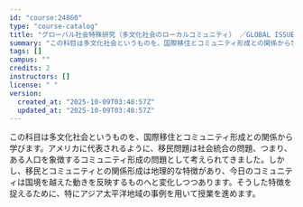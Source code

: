 ```yaml
---
id: "course:24860"
type: "course-catalog"
title: "グローバル社会特殊研究（多文化社会のローカルコミュニティ） ／GLOBAL ISSUES:"
summary: "この科目は多文化社会というものを、国際移住とコミュニティ形成との関係から学びます。アメリカに代表されるように、移民問題は社会統合の問題、つまり、ある人口を象徴するコミュニティ形成の問題として考えられてきました。しかし、移民とコミュニティとの…"
tags: []
campus: ""
credits: 2
instructors: []
license: " "
version:
  created_at: "2025-10-09T03:48:57Z"
  updated_at: "2025-10-09T03:48:57Z"
---
```


この科目は多文化社会というものを、国際移住とコミュニティ形成との関係から学びます。アメリカに代表されるように、移民問題は社会統合の問題、つまり、ある人口を象徴するコミュニティ形成の問題として考えられてきました。しかし、移民とコミュニティとの関係形成は地理的な特徴があり、今日のコミュニティは国境を越えた動きを反映するものへと変化しつつあります。そうした特徴を捉えるために、特にアジア太平洋地域の事例を用いて授業を進めます。
